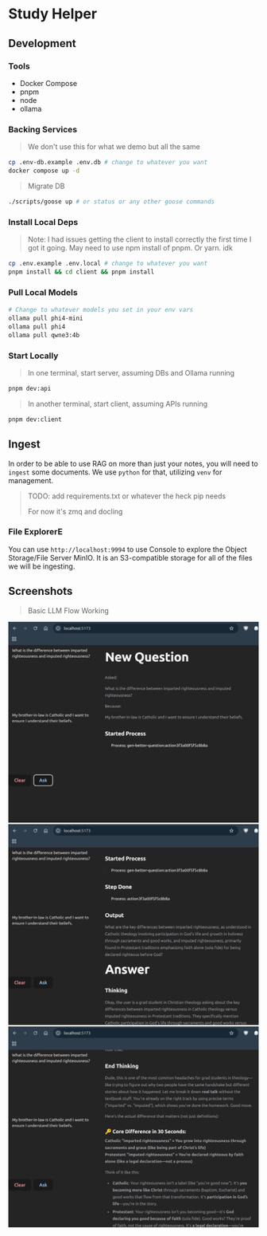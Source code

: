 # Study Helper

## Development

### Tools

- Docker Compose
- pnpm
- node
- ollama

### Backing Services

> We don't use this for what we demo but all the same

```sh
cp .env-db.example .env.db # change to whatever you want
docker compose up -d
```

> Migrate DB

```sh
./scripts/goose up # or status or any other goose commands
```

### Install Local Deps

> Note: I had issues getting the client to install correctly
> the first time I got it going. May need to use npm install
> of pnpm. Or yarn. idk

```sh
cp .env.example .env.local # change to whatever you want
pnpm install && cd client && pnpm install
```

### Pull Local Models

```sh
# Change to whatever models you set in your env vars
ollama pull phi4-mini
ollama pull phi4
ollama pull qwne3:4b
```

### Start Locally

> In one terminal, start server, assuming DBs and Ollama running

```sh
pnpm dev:api
```

> In another terminal, start client, assuming APIs running

```sh
pnpm dev:client
```

## Ingest

In order to be able to use RAG on more than just your notes,
you will need to `ingest` some documents. We use `python` for
that, utilizing `venv` for management.

> TODO: add requirements.txt or whatever the heck pip needs
>
> For now it's zmq and docling

### File ExplorerE

You can use `http://localhost:9994` to use Console to explore
the Object Storage/File Server MinIO. It is an S3-compatible
storage for all of the files we will be ingesting.

## Screenshots

> Basic LLM Flow Working

![Basic Steps](./artifacts/imgs/steps.png)
![Step Output](./artifacts/imgs/steps-output.png)
![Basic Thinking and Response](./artifacts/imgs/after-thinking.png)
